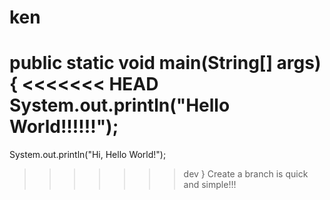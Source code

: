 # ken
public static void main(String[] args){
<<<<<<< HEAD
  System.out.println("Hello World!!!!!!");
=======
  System.out.println("Hi, Hello World!");
>>>>>>> dev
}
Create a branch is quick and simple!!!

